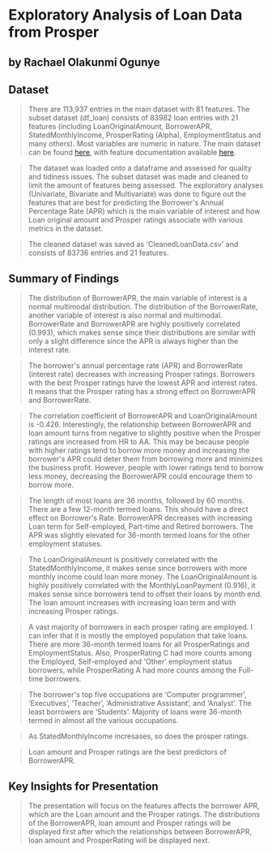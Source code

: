 # Exploratory Analysis of Loan Data from Prosper

## by Rachael Olakunmi Ogunye



## Dataset

> There are 113,937 entries in the main dataset with 81 features. The subset dataset (df_loan) consists of 83982 loan entries with 21 features (including LoanOriginalAmount, BorrowerAPR, StatedMonthlyIncome, ProsperRating (Alpha), EmploymentStatus and many others). Most variables are numeric in nature. The main dataset can be found [here](https://s3.amazonaws.com/udacity-hosted-downloads/ud651/prosperLoanData.csv),
with feature documentation available [here](https://docs.google.com/spreadsheets/d/1gDyi_L4UvIrLTEC6Wri5nbaMmkGmLQBk-Yx3z0XDEtI/edit#gid=0). 


> The dataset was loaded onto a dataframe and assessed for quality and tidiness issues. The subset dataset was made and cleaned to limit the amount of features being assessed. The exploratory analyses (Univariate, Bivariate and Multivariate) was done to figure out the features that are best for predicting the Borrower's Annual Percentage Rate (APR) which is the main variable of interest and how Loan original amount and Prosper ratings associate with various metrics in the dataset.

> The cleaned dataset was saved as 'CleanedLoanData.csv' and consists of 83736 entries and 21 features.



## Summary of Findings

> The distribution of BorrowerAPR, the main variable of interest is a normal multimodal distribution. The distribution of the BorrowerRate, another variable of interest is also normal and multimodal. BorrowerRate and BorrowerAPR are highly positively correlated (0.993), which makes sense since their distributions are similar with only a slight difference since the APR is always higher than the interest rate.

> The borrower's annual percentage rate (APR) and BorrowerRate (interest rate) decreases with increasing Prosper ratings. Borrowers with the best Prosper ratings have the lowest APR and interest rates. It means that the Prosper rating has a strong effect on BorrowerAPR and BorrowerRate.

> The correlation coefficient of BorrowerAPR and LoanOriginalAmount is -0.426. Interestingly, the relationship between BorrowerAPR and loan amount turns from negative to slightly positive when the Prosper ratings are increased from HR to AA. This may be because people with higher ratings tend to borrow more money and increasing the borrower's APR could deter them from borrowing more and minimizes the business profit. However, people with lower ratings tend to borrow less money, decreasing the BorrowerAPR could encourage them to borrow more.

> The length of most loans are 36 months, followed by 60 months. There are a few 12-month termed loans. This should have a direct effect on Borrower's Rate. BorrowerAPR decreases with increasing Loan term for Self-employed, Part-time and Retired borrowers. The APR was slightly elevated for 36-month termed loans for the other employment statuses.

> The LoanOriginalAmount is positively correlated with the StatedMonthlyIncome, it makes sense since borrowers with more monthly income could loan more money. The LoanOriginalAmount is highly positively correlated with the MonthlyLoanPayment (0.916), it makes sense since borrowers tend to offset their loans by month end. The loan amount increases with increasing loan term and with increasing Prosper ratings.

> A vast majority of borrowers in each prosper rating are employed. I can infer that it is mostly the employed population that take loans.
There are more 36-month termed loans for all ProsperRatings and EmploymentStatus. Also, ProsperRating C had more counts among the Employed, Self-employed and 'Other' employment status borrowers, while ProsperRating A had more counts among the Full-time borrowers.

> The borrower's top five occupations are ‘Computer programmer’, ‘Executives’, ‘Teacher’, ‘Administrative Assistant’, and ‘Analyst’. The least borrowers are ‘Students’. Majority of loans were 36-month termed in almost all the various occupations. 

> As StatedMonthlyIncome incresases, so does the prosper ratings.

> Loan amount and Prosper ratings are the best predictors of BorrowerAPR.



## Key Insights for Presentation

> The presentation will focus on the features affects the borrower APR, which are the Loan amount and the Prosper ratings. The distributions of the BorrowerAPR, loan amount and Prosper ratings will be displayed first after which the relationships between BorrowerAPR, loan amount and ProsperRating will be displayed next. 
